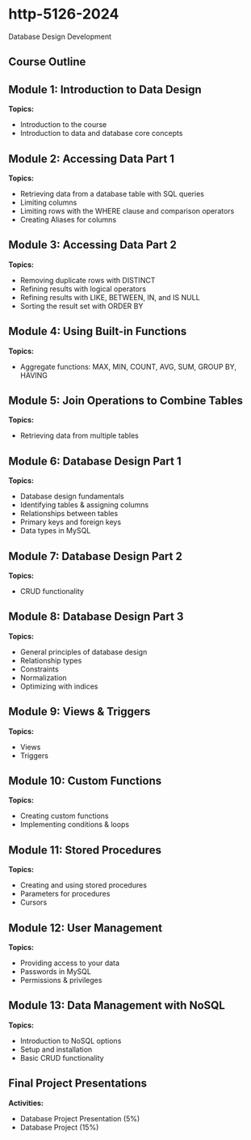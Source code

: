 # http-5126-2024
Database Design Development

## Course Outline

## Module 1: Introduction to Data Design
**Topics:**
- Introduction to the course
- Introduction to data and database core concepts

## Module 2: Accessing Data Part 1
**Topics:**
- Retrieving data from a database table with SQL queries
- Limiting columns
- Limiting rows with the WHERE clause and comparison operators
- Creating Aliases for columns

## Module 3: Accessing Data Part 2
**Topics:**
- Removing duplicate rows with DISTINCT
- Refining results with logical operators
- Refining results with LIKE, BETWEEN, IN, and IS NULL
- Sorting the result set with ORDER BY

## Module 4: Using Built-in Functions
**Topics:**
- Aggregate functions: MAX, MIN, COUNT, AVG, SUM, GROUP BY, HAVING

## Module 5: Join Operations to Combine Tables
**Topics:**
- Retrieving data from multiple tables

## Module 6: Database Design Part 1
**Topics:**
- Database design fundamentals
- Identifying tables & assigning columns
- Relationships between tables
- Primary keys and foreign keys
- Data types in MySQL

## Module 7: Database Design Part 2
**Topics:**
- CRUD functionality

## Module 8: Database Design Part 3
**Topics:**
- General principles of database design
- Relationship types
- Constraints
- Normalization
- Optimizing with indices

## Module 9: Views & Triggers
**Topics:**
- Views
- Triggers

## Module 10: Custom Functions
**Topics:**
- Creating custom functions
- Implementing conditions & loops

## Module 11: Stored Procedures
**Topics:**
- Creating and using stored procedures
- Parameters for procedures
- Cursors

## Module 12: User Management
**Topics:**
- Providing access to your data
- Passwords in MySQL
- Permissions & privileges

## Module 13: Data Management with NoSQL
**Topics:**
- Introduction to NoSQL options
- Setup and installation
- Basic CRUD functionality

## Final Project Presentations
**Activities:**
- Database Project Presentation (5%)
- Database Project (15%)
